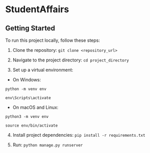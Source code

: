# StudentAffairs

## Getting Started

To run this project locally, follow these steps:

1. Clone the repository:
```git clone <repository_url>```

2. Navigate to the project directory: 
```cd project_directory```

3. Set up a virtual environment: 

- On Windows:
```
python -m venv env
```
```
env\Scripts\activate
```
  
- On macOS and Linux:

```
python3 -m venv env
```
```
source env/bin/activate
```
  
4. Install project dependencies:
```pip install -r requirements.txt```

5. Run: 
```python manage.py runserver```
  
  
